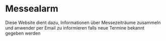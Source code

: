 # Messealarm
Diese Website dient dazu, Informationen über Messezeiträume zusammeln und anwender per Email zu informieren falls neue Termine bekannt gegeben werden
